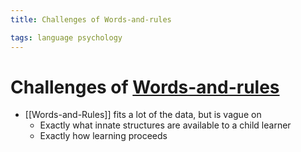 ```yaml
---
title: Challenges of Words-and-rules

tags: language psychology 
---
```


# Challenges of [Words-and-rules](Words-and-Rules.md)
- [[Words-and-Rules]] fits a lot of the data, but is vague on
	- Exactly what innate structures are available to a child learner
	- Exactly how learning proceeds
























